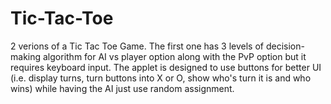 # Tic-Tac-Toe
2 verions of a Tic Tac Toe Game.
The first one has 3 levels of decision-making algorithm for AI vs player option along with the PvP option but it requires keyboard input.
The applet is designed to use buttons for better UI (i.e. display turns, turn buttons into X or O, show who's turn it is and who wins) 
while having the AI just use random assignment.
